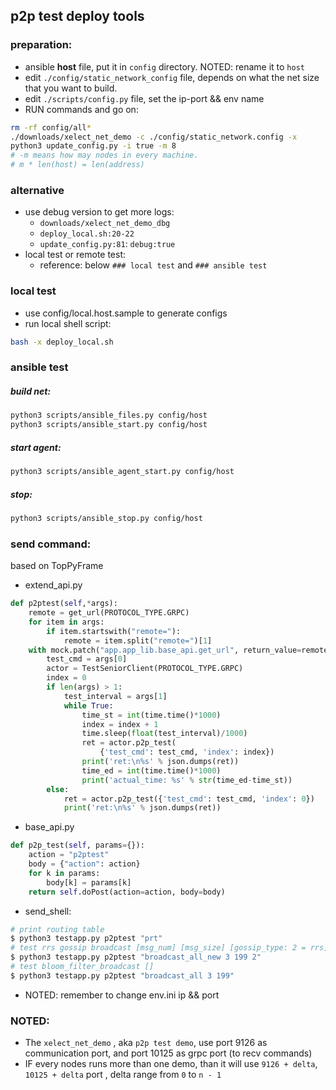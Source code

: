 ## p2p test deploy tools

### preparation:
* ansible **host** file, put it in `config` directory. NOTED: rename it to `host`
* edit `./config/static_network_config` file, depends on what the net size that you want to build.
* edit `./scripts/config.py` file, set the ip-port && env name 
* RUN commands and go on:
``` BASH
rm -rf config/all*
./downloads/xelect_net_demo -c ./config/static_network.config -x
python3 update_config.py -i true -m 8
# -m means how may nodes in every machine.
# m * len(host) = len(address)

```

### alternative
* use debug version to get more logs:
    * `downloads/xelect_net_demo_dbg`
    * `deploy_local.sh:20-22`
    * `update_config.py:81`: `debug:true`
* local test or remote test:
    * reference: below `### local test` and `### ansible test`

### local test

* use config/local.host.sample to generate configs
* run local shell script:

``` BASH
bash -x deploy_local.sh
```
### ansible test

##### build net:

``` BASH
python3 scripts/ansible_files.py config/host
python3 scripts/ansible_start.py config/host
```

##### start agent:

``` BASH
python3 scripts/ansible_agent_start.py config/host
```
##### stop:

``` BASH
python3 scripts/ansible_stop.py config/host
```


### send command:
based on TopPyFrame

* extend_api.py
``` PYTHON
def p2ptest(self,*args):
    remote = get_url(PROTOCOL_TYPE.GRPC)
    for item in args:
        if item.startswith("remote="):
            remote = item.split("remote=")[1]
    with mock.patch("app.app_lib.base_api.get_url", return_value=remote):
        test_cmd = args[0]
        actor = TestSeniorClient(PROTOCOL_TYPE.GRPC)
        index = 0
        if len(args) > 1:
            test_interval = args[1]
            while True:
                time_st = int(time.time()*1000)
                index = index + 1
                time.sleep(float(test_interval)/1000)
                ret = actor.p2p_test(
                    {'test_cmd': test_cmd, 'index': index})
                print('ret:\n%s' % json.dumps(ret))
                time_ed = int(time.time()*1000)
                print('actual_time: %s' % str(time_ed-time_st))
        else:
            ret = actor.p2p_test({'test_cmd': test_cmd, 'index': 0})
            print('ret:\n%s' % json.dumps(ret))
```

* base_api.py
``` PYTHON
def p2p_test(self, params={}):
    action = "p2ptest"
    body = {"action": action}
    for k in params:
        body[k] = params[k]
    return self.doPost(action=action, body=body)
```

* send_shell:
``` BASH
# print routing table
$ python3 testapp.py p2ptest "prt"
# test rrs gossip broadcast [msg_num] [msg_size] [gossip_type: 2 = rrs]
$ python3 testapp.py p2ptest "broadcast_all_new 3 199 2"
# test bloom_filter_broadcast []
$ python3 testapp.py p2ptest "broadcast_all 3 199"
```

* NOTED: remember to change env.ini ip && port


### NOTED:
* The `xelect_net_demo` , aka `p2p test demo`, use port 9126 as communication port, and port 10125 as grpc port (to recv commands)
* IF every nodes runs more than one demo, than it will use `9126 + delta`, `10125 + delta` port , delta range from `0` to `n - 1`